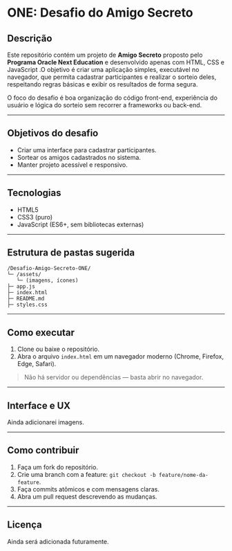 # ONE: Desafio do Amigo Secreto

## Descrição

Este repositório contém um projeto de **Amigo Secreto** proposto pelo **Programa Oracle Next Education** e desenvolvido apenas com HTML, CSS e JavaScript .O objetivo é criar uma aplicação simples, executável no navegador, que permita cadastrar participantes e realizar o sorteio deles, respeitando regras básicas e exibir os resultados de forma segura.

O foco do desafio é boa organização do código front-end, experiência do usuário e lógica do sorteio sem recorrer a frameworks ou back-end.

---

## Objetivos do desafio

* Criar uma interface para cadastrar participantes.
* Sortear os amigos cadastrados no sistema.
* Manter projeto acessível e responsivo.

---

## Tecnologias

* HTML5
* CSS3 (puro)
* JavaScript (ES6+, sem bibliotecas externas)

---

## Estrutura de pastas sugerida

```
/Desafio-Amigo-Secreto-ONE/
└─ /assets/
   └─ (imagens, ícones)
├─ app.js
├─ index.html
├─ README.md
├─ styles.css

```

---

## Como executar

1. Clone ou baixe o repositório.
2. Abra o arquivo `index.html` em um navegador moderno (Chrome, Firefox, Edge, Safari).

> Não há servidor ou dependências — basta abrir no navegador.

---

## Interface e UX
Ainda adicionarei imagens.


---

## Como contribuir

1. Faça um fork do repositório.
2. Crie uma branch com a feature: `git checkout -b feature/nome-da-feature`.
3. Faça commits atômicos e com mensagens claras.
4. Abra um pull request descrevendo as mudanças.

---

## Licença

Ainda será adicionada futuramente.


